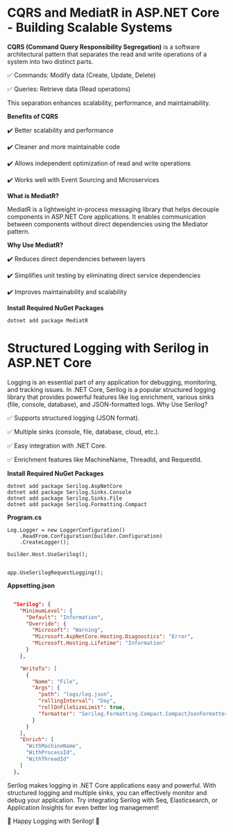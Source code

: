 # CQRS and MediatR in ASP.NET Core - Building Scalable Systems

**CQRS (Command Query Responsibility Segregation)** is a software architectural pattern that separates the read and write operations of a system into two distinct parts.

✅ Commands: Modify data (Create, Update, Delete)

✅ Queries: Retrieve data (Read operations)

This separation enhances scalability, performance, and maintainability.

**Benefits of CQRS**

✔️ Better scalability and performance

✔️ Cleaner and more maintainable code

✔️ Allows independent optimization of read and write operations

✔️ Works well with Event Sourcing and Microservices

**What is MediatR?**

MediatR is a lightweight in-process messaging library that helps decouple components in ASP.NET Core applications. It enables communication between components without direct dependencies using the Mediator pattern.

**Why Use MediatR?**

✔️ Reduces direct dependencies between layers

✔️ Simplifies unit testing by eliminating direct service dependencies

✔️ Improves maintainability and scalability


**Install Required NuGet Packages**
 ```
dotnet add package MediatR
```

# Structured Logging with Serilog in ASP.NET Core
Logging is an essential part of any application for debugging, monitoring, and tracking issues. In .NET Core, Serilog is a popular structured logging library that provides powerful features like log enrichment, various sinks (file, console, database), and JSON-formatted logs.
Why Use Serilog?

✅ Supports structured logging (JSON format).

✅ Multiple sinks (console, file, database, cloud, etc.).

✅ Easy integration with .NET Core.

✅ Enrichment features like MachineName, ThreadId, and RequestId.

 **Install Required NuGet Packages**
 ```
dotnet add package Serilog.AspNetCore
dotnet add package Serilog.Sinks.Console
dotnet add package Serilog.Sinks.File
dotnet add package Serilog.Formatting.Compact
```
**Program.cs**
```
Log.Logger = new LoggerConfiguration()
    .ReadFrom.Configuration(builder.Configuration)
    .CreateLogger();

builder.Host.UseSerilog();


app.UseSerilogRequestLogging();

```
**Appsetting.json**
``` json

  "Serilog": {
    "MinimumLevel": {
      "Default": "Information",
      "Override": {
        "Microsoft": "Warning",
        "Microsoft.AspNetCore.Hosting.Diagnostics": "Error",
        "Microsoft.Hosting.Lifetime": "Information"
      }
    },

    "WriteTo": [
      {
        "Name": "File",
        "Args": {
          "path": "logs/log.json",
          "rollingInterval": "Day",
          "rollOnFileSizeLimit": true,
          "formatter": "Serilog.Formatting.Compact.CompactJsonFormatter, Serilog.Formatting.Compact"
        }
      }
    ],
    "Enrich": [
      "WithMachineName",
      "WithProcessId",
      "WithThreadId"
    ]
  },
```

Serilog makes logging in .NET Core applications easy and powerful. With structured logging and multiple sinks, you can effectively monitor and debug your application. Try integrating Serilog with Seq, Elasticsearch, or Application Insights for even better log management!

🔹 Happy Logging with Serilog! 🚀
